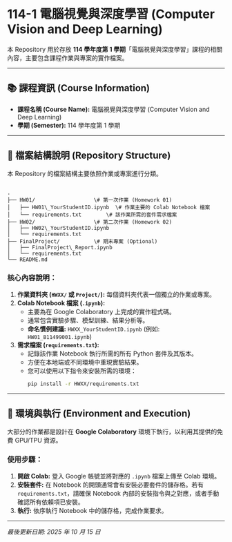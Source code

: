 # 114-1 電腦視覺與深度學習 (Computer Vision and Deep Learning)

本 Repository 用於存放 **114 學年度第 1 學期**「電腦視覺與深度學習」課程的相關內容，主要包含課程作業與專案的實作檔案。

---

## 📚 課程資訊 (Course Information)

* **課程名稱 (Course Name):** 電腦視覺與深度學習 (Computer Vision and Deep Learning)
* **學期 (Semester):** 114 學年度第 1 學期

---

## 📂 檔案結構說明 (Repository Structure)

本 Repository 的檔案結構主要依照作業或專案進行分類。

```

.
├── HW01/                   \# 第一次作業 (Homework 01)
│   ├── HW01\_YourStudentID.ipynb  \# 作業主要的 Colab Notebook 檔案
│   └── requirements.txt        \# 該作業所需的套件需求檔案
├── HW02/                   \# 第二次作業 (Homework 02)
│   ├── HW02\_YourStudentID.ipynb
│   └── requirements.txt
├── FinalProject/           \# 期末專案 (Optional)
│   ├── FinalProject\_Report.ipynb
│   └── requirements.txt
└── README.md

````

### 核心內容說明：

1.  **作業資料夾 (`HWXX/` 或 `Project/`):** 每個資料夾代表一個獨立的作業或專案。
2.  **Colab Notebook 檔案 (`.ipynb`):**
    * 主要為在 Google Colaboratory 上完成的實作程式碼。
    * 通常包含實驗步驟、模型訓練、結果分析等。
    * **命名慣例建議:** `HWXX_YourStudentID.ipynb` (例如: `HW01_B11499001.ipynb`)
3.  **需求檔案 (`requirements.txt`):**
    * 記錄該作業 Notebook 執行所需的所有 Python 套件及其版本。
    * 方便在本地端或不同環境中重現實驗結果。
    * 您可以使用以下指令來安裝所需的環境：
        ```bash
        pip install -r HWXX/requirements.txt
        ```

---

## 🚀 環境與執行 (Environment and Execution)

大部分的作業都是設計在 **Google Colaboratory** 環境下執行，以利用其提供的免費 GPU/TPU 資源。

### 使用步驟：

1.  **開啟 Colab:** 登入 Google 帳號並將對應的 `.ipynb` 檔案上傳至 Colab 環境。
2.  **安裝套件:** 在 Notebook 的開頭通常會有安裝必要套件的儲存格。若有 `requirements.txt`，請確保 Notebook 內部的安裝指令與之對應，或者手動確認所有依賴項已安裝。
3.  **執行:** 依序執行 Notebook 中的儲存格，完成作業要求。

---

*最後更新日期: 2025 年 10 月 15 日*
